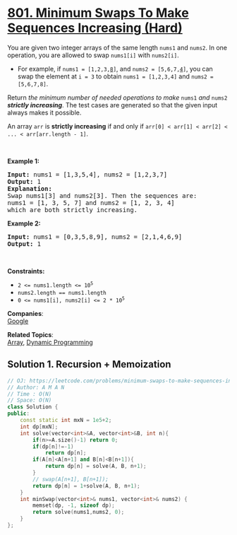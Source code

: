 # [801. Minimum Swaps To Make Sequences Increasing (Hard)](https://leetcode.com/problems/minimum-swaps-to-make-sequences-increasing/)

<p>You are given two integer arrays of the same length <code>nums1</code> and <code>nums2</code>. In one operation, you are allowed to swap <code>nums1[i]</code> with <code>nums2[i]</code>.</p>

<ul>
	<li>For example, if <code>nums1 = [1,2,3,<u>8</u>]</code>, and <code>nums2 = [5,6,7,<u>4</u>]</code>, you can swap the element at <code>i = 3</code> to obtain <code>nums1 = [1,2,3,4]</code> and <code>nums2 = [5,6,7,8]</code>.</li>
</ul>

<p>Return <em>the minimum number of needed operations to make </em><code>nums1</code><em> and </em><code>nums2</code><em> <strong>strictly increasing</strong></em>. The test cases are generated so that the given input always makes it possible.</p>

<p>An array <code>arr</code> is <strong>strictly increasing</strong> if and only if <code>arr[0] &lt; arr[1] &lt; arr[2] &lt; ... &lt; arr[arr.length - 1]</code>.</p>

<p>&nbsp;</p>
<p><strong>Example 1:</strong></p>

<pre><strong>Input:</strong> nums1 = [1,3,5,4], nums2 = [1,2,3,7]
<strong>Output:</strong> 1
<strong>Explanation:</strong> 
Swap nums1[3] and nums2[3]. Then the sequences are:
nums1 = [1, 3, 5, 7] and nums2 = [1, 2, 3, 4]
which are both strictly increasing.
</pre>

<p><strong>Example 2:</strong></p>

<pre><strong>Input:</strong> nums1 = [0,3,5,8,9], nums2 = [2,1,4,6,9]
<strong>Output:</strong> 1
</pre>

<p>&nbsp;</p>
<p><strong>Constraints:</strong></p>

<ul>
	<li><code>2 &lt;= nums1.length &lt;= 10<sup>5</sup></code></li>
	<li><code>nums2.length == nums1.length</code></li>
	<li><code>0 &lt;= nums1[i], nums2[i] &lt;= 2 * 10<sup>5</sup></code></li>
</ul>


**Companies**:  
[Google](https://leetcode.com/company/google)

**Related Topics**:  
[Array](https://leetcode.com/tag/array/), [Dynamic Programming](https://leetcode.com/tag/dynamic-programming/)

## Solution 1. Recursion + Memoization

```cpp
// OJ: https://leetcode.com/problems/minimum-swaps-to-make-sequences-increasing/
// Author: A M A N
// Time : O(N)
// Space: O(N)
class Solution {
public:
    const static int mxN = 1e5+2;
    int dp[mxN];
    int solve(vector<int>&A, vector<int>&B, int n){
        if(n>=A.size()-1) return 0;
        if(dp[n]!=-1)
            return dp[n];
        if(A[n]<A[n+1] and B[n]<B[n+1]){
            return dp[n] = solve(A, B, n+1);
        }
        // swap(A[n+1], B[n+1]);
        return dp[n] = 1+solve(A, B, n+1);
    }
    int minSwap(vector<int>& nums1, vector<int>& nums2) {
        memset(dp, -1, sizeof dp);
        return solve(nums1,nums2, 0);
    }
};
```